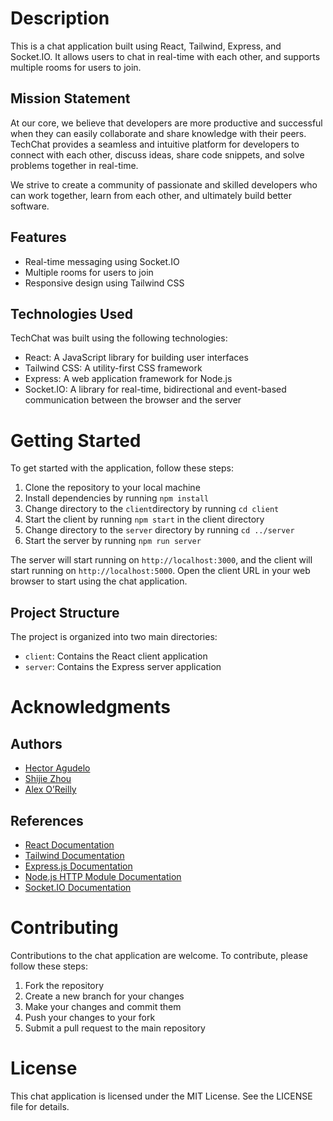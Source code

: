 # Description

This is a chat application built using React, Tailwind, Express, and Socket.IO. It allows users to chat in real-time with each other, and supports multiple rooms for users to join.

## Mission Statement

At our core, we believe that developers are more productive and successful when they can easily collaborate and share knowledge with their peers. TechChat provides a seamless and intuitive platform for developers to connect with each other, discuss ideas, share code snippets, and solve problems together in real-time. 

We strive to create a community of passionate and skilled developers who can work together, learn from each other, and ultimately build better software.

## Features

- Real-time messaging using Socket.IO
- Multiple rooms for users to join
- Responsive design using Tailwind CSS

## Technologies Used

TechChat was built using the following technologies:

- React: A JavaScript library for building user interfaces
- Tailwind CSS: A utility-first CSS framework
- Express: A web application framework for Node.js
- Socket.IO: A library for real-time, bidirectional and event-based communication between the browser and the server

# Getting Started

To get started with the application, follow these steps:

1. Clone the repository to your local machine
2. Install dependencies by running `npm install`
3. Change directory to the `client`directory by running `cd client`
4. Start the client by running `npm start` in the client directory
5. Change directory to the `server` directory by running `cd ../server`
6. Start the server by running `npm run server` 

The server will start running on `http://localhost:3000`, and the client will start running on `http://localhost:5000`. Open the client URL in your web browser to start using the chat application.

## Project Structure

The project is organized into two main directories:

- `client`: Contains the React client application
- `server`: Contains the Express server application

# Acknowledgments

## Authors

- [Hector Agudelo](https://github.com/HectorAgudelo)
- [Shijie Zhou](https://github.com/shijiezhou1)
- [Alex O’Reilly](https://github.com/alekzandriia)

## References

- [React Documentation](https://react.dev/)
- [Tailwind Documentation](https://tailwindcss.com/)
- [Express.js Documentation](https://expressjs.com/)
- [Node.js HTTP Module Documentation](https://nodejs.org/api/http.html)
- [Socket.IO Documentation](https://socket.io/docs/v4/)

# Contributing

Contributions to the chat application are welcome. To contribute, please follow these steps:

1. Fork the repository
2. Create a new branch for your changes
3. Make your changes and commit them
4. Push your changes to your fork
5. Submit a pull request to the main repository

# License

This chat application is licensed under the MIT License. See the LICENSE file for details.
